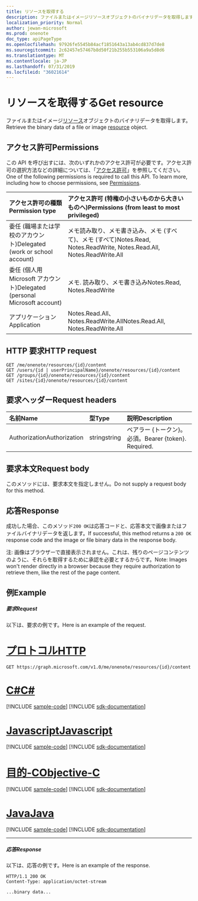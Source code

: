 ```yaml
---
title: リソースを取得する
description: ファイルまたはイメージリソースオブジェクトのバイナリデータを取得します。
localization_priority: Normal
author: jewan-microsoft
ms.prod: onenote
doc_type: apiPageType
ms.openlocfilehash: 97926fe5545b84acf1851643a13ab4cd837d7de8
ms.sourcegitcommit: 2c62457e57467b8d50f21b255b553106a9a5d8d6
ms.translationtype: MT
ms.contentlocale: ja-JP
ms.lasthandoff: 07/31/2019
ms.locfileid: "36021614"
---
```

# <a name="get-resource"></a><span data-ttu-id="e0dcd-103">リソースを取得する</span><span class="sxs-lookup"><span data-stu-id="e0dcd-103">Get resource</span></span>

<span data-ttu-id="e0dcd-104">ファイルまたはイメージ[リソース](../resources/resource.md)オブジェクトのバイナリデータを取得します。</span><span class="sxs-lookup"><span data-stu-id="e0dcd-104">Retrieve the binary data of a file or image [resource](../resources/resource.md) object.</span></span>
## <a name="permissions"></a><span data-ttu-id="e0dcd-105">アクセス許可</span><span class="sxs-lookup"><span data-stu-id="e0dcd-105">Permissions</span></span>
<span data-ttu-id="e0dcd-p101">この API を呼び出すには、次のいずれかのアクセス許可が必要です。アクセス許可の選択方法などの詳細については、「[アクセス許可](/graph/permissions-reference)」を参照してください。</span><span class="sxs-lookup"><span data-stu-id="e0dcd-p101">One of the following permissions is required to call this API. To learn more, including how to choose permissions, see [Permissions](/graph/permissions-reference).</span></span>

|<span data-ttu-id="e0dcd-108">アクセス許可の種類</span><span class="sxs-lookup"><span data-stu-id="e0dcd-108">Permission type</span></span>      | <span data-ttu-id="e0dcd-109">アクセス許可 (特権の小さいものから大きいものへ)</span><span class="sxs-lookup"><span data-stu-id="e0dcd-109">Permissions (from least to most privileged)</span></span>              |
|:--------------------|:---------------------------------------------------------|
|<span data-ttu-id="e0dcd-110">委任 (職場または学校のアカウント)</span><span class="sxs-lookup"><span data-stu-id="e0dcd-110">Delegated (work or school account)</span></span> | <span data-ttu-id="e0dcd-111">メモ読み取り、メモ書き込み、メモ (すべて)、メモ (すべて)</span><span class="sxs-lookup"><span data-stu-id="e0dcd-111">Notes.Read, Notes.ReadWrite, Notes.Read.All, Notes.ReadWrite.All</span></span>    |
|<span data-ttu-id="e0dcd-112">委任 (個人用 Microsoft アカウント)</span><span class="sxs-lookup"><span data-stu-id="e0dcd-112">Delegated (personal Microsoft account)</span></span> | <span data-ttu-id="e0dcd-113">メモ. 読み取り、メモ書き込み</span><span class="sxs-lookup"><span data-stu-id="e0dcd-113">Notes.Read, Notes.ReadWrite</span></span>    |
|<span data-ttu-id="e0dcd-114">アプリケーション</span><span class="sxs-lookup"><span data-stu-id="e0dcd-114">Application</span></span> | <span data-ttu-id="e0dcd-115">Notes.Read.All、Notes.ReadWrite.All</span><span class="sxs-lookup"><span data-stu-id="e0dcd-115">Notes.Read.All, Notes.ReadWrite.All</span></span> |

## <a name="http-request"></a><span data-ttu-id="e0dcd-116">HTTP 要求</span><span class="sxs-lookup"><span data-stu-id="e0dcd-116">HTTP request</span></span>
<!-- { "blockType": "ignored" } -->
```http
GET /me/onenote/resources/{id}/content
GET /users/{id | userPrincipalName}/onenote/resources/{id}/content
GET /groups/{id}/onenote/resources/{id}/content
GET /sites/{id}/onenote/resources/{id}/content
```

## <a name="request-headers"></a><span data-ttu-id="e0dcd-117">要求ヘッダー</span><span class="sxs-lookup"><span data-stu-id="e0dcd-117">Request headers</span></span>
| <span data-ttu-id="e0dcd-118">名前</span><span class="sxs-lookup"><span data-stu-id="e0dcd-118">Name</span></span>       | <span data-ttu-id="e0dcd-119">型</span><span class="sxs-lookup"><span data-stu-id="e0dcd-119">Type</span></span> | <span data-ttu-id="e0dcd-120">説明</span><span class="sxs-lookup"><span data-stu-id="e0dcd-120">Description</span></span>|
|:-----------|:------|:----------|
| <span data-ttu-id="e0dcd-121">Authorization</span><span class="sxs-lookup"><span data-stu-id="e0dcd-121">Authorization</span></span>  | <span data-ttu-id="e0dcd-122">string</span><span class="sxs-lookup"><span data-stu-id="e0dcd-122">string</span></span>  | <span data-ttu-id="e0dcd-p102">ベアラー {トークン}。必須。</span><span class="sxs-lookup"><span data-stu-id="e0dcd-p102">Bearer {token}. Required.</span></span> |

## <a name="request-body"></a><span data-ttu-id="e0dcd-125">要求本文</span><span class="sxs-lookup"><span data-stu-id="e0dcd-125">Request body</span></span>
<span data-ttu-id="e0dcd-126">このメソッドには、要求本文を指定しません。</span><span class="sxs-lookup"><span data-stu-id="e0dcd-126">Do not supply a request body for this method.</span></span>

## <a name="response"></a><span data-ttu-id="e0dcd-127">応答</span><span class="sxs-lookup"><span data-stu-id="e0dcd-127">Response</span></span>

<span data-ttu-id="e0dcd-128">成功した場合、このメソッド`200 OK`は応答コードと、応答本文で画像またはファイルバイナリデータを返します。</span><span class="sxs-lookup"><span data-stu-id="e0dcd-128">If successful, this method returns a `200 OK` response code and the image or file binary data in the response body.</span></span>

<span data-ttu-id="e0dcd-129">注: 画像はブラウザーで直接表示されません。これは、残りのページコンテンツのように、それらを取得するために承認を必要とするからです。</span><span class="sxs-lookup"><span data-stu-id="e0dcd-129">Note: Images won't render directly in a browser because they require authorization to retrieve them, like the rest of the page content.</span></span>
## <a name="example"></a><span data-ttu-id="e0dcd-130">例</span><span class="sxs-lookup"><span data-stu-id="e0dcd-130">Example</span></span>
##### <a name="request"></a><span data-ttu-id="e0dcd-131">要求</span><span class="sxs-lookup"><span data-stu-id="e0dcd-131">Request</span></span>
<span data-ttu-id="e0dcd-132">以下は、要求の例です。</span><span class="sxs-lookup"><span data-stu-id="e0dcd-132">Here is an example of the request.</span></span>

# <a name="httptabhttp"></a>[<span data-ttu-id="e0dcd-133">プロトコル</span><span class="sxs-lookup"><span data-stu-id="e0dcd-133">HTTP</span></span>](#tab/http)
<!-- {
  "blockType": "request",
  "name": "get_resource"
}-->
```http
GET https://graph.microsoft.com/v1.0/me/onenote/resources/{id}/content
```
# <a name="ctabcsharp"></a>[<span data-ttu-id="e0dcd-134">C#</span><span class="sxs-lookup"><span data-stu-id="e0dcd-134">C#</span></span>](#tab/csharp)
[!INCLUDE [sample-code](../includes/snippets/csharp/get-resource-csharp-snippets.md)]
[!INCLUDE [sdk-documentation](../includes/snippets/snippets-sdk-documentation-link.md)]

# <a name="javascripttabjavascript"></a>[<span data-ttu-id="e0dcd-135">Javascript</span><span class="sxs-lookup"><span data-stu-id="e0dcd-135">Javascript</span></span>](#tab/javascript)
[!INCLUDE [sample-code](../includes/snippets/javascript/get-resource-javascript-snippets.md)]
[!INCLUDE [sdk-documentation](../includes/snippets/snippets-sdk-documentation-link.md)]

# <a name="objective-ctabobjc"></a>[<span data-ttu-id="e0dcd-136">目的-C</span><span class="sxs-lookup"><span data-stu-id="e0dcd-136">Objective-C</span></span>](#tab/objc)
[!INCLUDE [sample-code](../includes/snippets/objc/get-resource-objc-snippets.md)]
[!INCLUDE [sdk-documentation](../includes/snippets/snippets-sdk-documentation-link.md)]

# <a name="javatabjava"></a>[<span data-ttu-id="e0dcd-137">Java</span><span class="sxs-lookup"><span data-stu-id="e0dcd-137">Java</span></span>](#tab/java)
[!INCLUDE [sample-code](../includes/snippets/java/get-resource-java-snippets.md)]
[!INCLUDE [sdk-documentation](../includes/snippets/snippets-sdk-documentation-link.md)]

---

##### <a name="response"></a><span data-ttu-id="e0dcd-138">応答</span><span class="sxs-lookup"><span data-stu-id="e0dcd-138">Response</span></span>
<span data-ttu-id="e0dcd-139">以下は、応答の例です。</span><span class="sxs-lookup"><span data-stu-id="e0dcd-139">Here is an example of the response.</span></span>
<!-- {
  "blockType": "response",
  "truncated": true,
  "@odata.type": "Edm.Stream"
} -->
```http
HTTP/1.1 200 OK
Content-Type: application/octet-stream

...binary data...
```

<!-- uuid: 8fcb5dbc-d5aa-4681-8e31-b001d5168d79
2015-10-25 14:57:30 UTC -->
<!-- {
  "type": "#page.annotation",
  "description": "Get resource",
  "keywords": "",
  "section": "documentation",
  "tocPath": "",
  "suppressions": [
  ]
}-->
